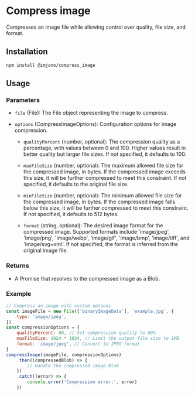 # Compress image

Compresses an image file while allowing control over quality, file size, and format.

## Installation

```bash
npm install @imjano/compress_image
```

## Usage

### Parameters

-   `file` (File): The File object representing the image to compress.
-   `options` (CompressImageOptions): Configuration options for image compression.

    -   `qualityPercent` (number, optional): The compression quality as a percentage, with values between 0 and 100. Higher values result in better quality but larger file sizes. If not specified, it defaults to 100.

    -   `maxFileSize` (number, optional): The maximum allowed file size for the compressed image, in bytes. If the compressed image exceeds this size, it will be further compressed to meet this constraint. If not specified, it defaults to the original file size.

    -   `minFileSize` (number, optional): The minimum allowed file size for the compressed image, in bytes. If the compressed image falls below this size, it will be further compressed to meet this constraint. If not specified, it defaults to 512 bytes.

    -   `format` (string, optional): The desired image format for the compressed image. Supported formats include 'image/jpeg', 'image/png', 'image/webp', 'image/gif', 'image/bmp', 'image/tiff', and 'image/svg+xml'. If not specified, the format is inferred from the original image file.

### Returns

-   A Promise that resolves to the compressed image as a Blob.

### Example

```javascript
// Compress an image with custom options
const imageFile = new File(['binaryImageData'], 'example.jpg', {
	type: 'image/jpeg',
})
const compressionOptions = {
	qualityPercent: 80, // Set compression quality to 80%
	maxFileSize: 1024 * 1024, // Limit the output file size to 1MB
	format: 'image/jpeg', // Convert to JPEG format
}
compressImage(imageFile, compressionOptions)
	.then((compressedBlob) => {
		// Handle the compressed image Blob
	})
	.catch((error) => {
		console.error('Compression error:', error)
	})
```
